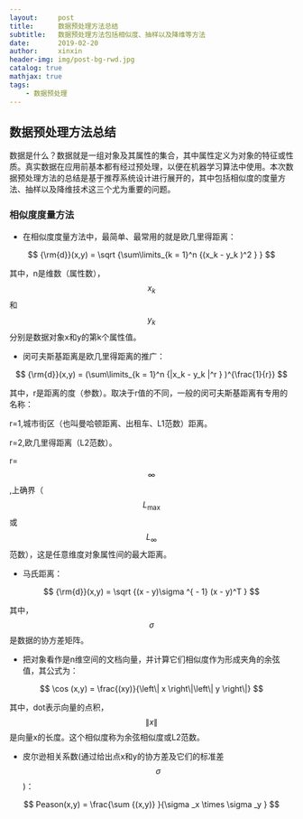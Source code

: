 ```yaml
---
layout:     post                    
title:      数据预处理方法总结               
subtitle:   数据预处理方法包括相似度、抽样以及降维等方法 
date:       2019-02-20             
author:     xinxin                     
header-img: img/post-bg-rwd.jpg    
catalog: true                       
mathjax: true
tags:                               
    - 数据预处理
---
```


## 数据预处理方法总结

数据是什么？数据就是一组对象及其属性的集合，其中属性定义为对象的特征或性质。真实数据在应用前基本都有经过预处理，以便在机器学习算法中使用。本次数据预处理方法的总结是基于推荐系统设计进行展开的，其中包括相似度的度量方法、抽样以及降维技术这三个尤为重要的问题。

### 相似度度量方法

* 在相似度度量方法中，最简单、最常用的就是欧几里得距离：

$$
{\rm{d}}(x,y) = \sqrt {\sum\limits_{k = 1}^n {(x_k  - y_k )^2 } } 
$$

其中，n是维数（属性数），$${x_k }$$和$${y_k }$$分别是数据对象x和y的第k个属性值。

* 闵可夫斯基距离是欧几里得距离的推广：

$$
{\rm{d}}(x,y) = (\sum\limits_{k = 1}^n {|x_k  - y_k |^r } )^{\frac{1}{r}} 
$$

其中，r是距离的度（参数）。取决于r值的不同，一般的闵可夫斯基距离有专用的名称：

r=1,城市街区（也叫曼哈顿距离、出租车、L1范数）距离。

r=2,欧几里得距离（L2范数）。

r=$$\infty$$,上确界（$$L_{\max }$$或$$L_\infty$$范数），这是任意维度对象属性间的最大距离。

* 马氏距离：

$$
{\rm{d}}(x,y) = \sqrt {(x - y)\sigma ^{ - 1} (x - y)^T } 
$$

其中，$$\sigma$$是数据的协方差矩阵。

* 把对象看作是n维空间的文档向量，并计算它们相似度作为形成夹角的余弦值，其公式为：

$$
\cos (x,y) = \frac{(xy)}{\left\| x \right\|\left\| y \right\|}
$$

其中，dot表示向量的点积，$${\left\| x \right\|}$$是向量x的长度。这个相似度称为余弦相似度或L2范数。

* 皮尔逊相关系数(通过给出点x和y的协方差及它们的标准差$$\sigma $$)：

$$
Peason(x,y) = \frac{\sum {(x,y)} }{\sigma _x  \times \sigma _y }
$$









